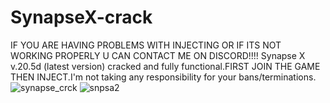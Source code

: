 # SynapseX-crack
IF YOU ARE HAVING PROBLEMS WITH INJECTING OR IF ITS NOT WORKING PROPERLY U CAN CONTACT ME ON DISCORD!!!! 
Synapse X v.20.5d (latest version) cracked and fully functional.FIRST JOIN THE GAME THEN INJECT.I'm not taking any responsibility for your bans/terminations.
![synapse_crck](https://user-images.githubusercontent.com/118212774/201950573-a8a49f49-77a6-4233-8971-58e19657ebd6.png)
![snpsa2](https://user-images.githubusercontent.com/118212774/201955489-81ed69d5-c14d-4d5a-aab9-2cdce9d223ae.png)
